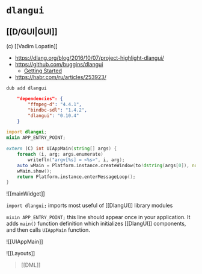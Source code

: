 # `dlangui`
## [[D/GUI|GUI]]
(c) [[Vadim Lopatin]]

- https://dlang.org/blog/2016/10/07/project-highlight-dlangui/
- https://github.com/buggins/dlangui
	- [Getting Started](https://github.com/buggins/dlangui/wiki/Getting-Started)
- https://habr.com/ru/articles/253923/

```shell
dub add dlangui
```
```json
	"dependencies": {
		"ffmpeg-d": "4.4.1",
		"bindbc-sdl": "1.4.2",
		"dlangui": "0.10.4"
	}
```

```D
import dlangui;
mixin APP_ENTRY_POINT;

extern (C) int UIAppMain(string[] args) {
	foreach (i, arg; args.enumerate)
		writefln("argv[%s] = <%s>", i, arg);
	auto wMain = Platform.instance.createWindow(to!dstring(args[0]), null);
	wMain.show();
	return Platform.instance.enterMessageLoop();
}
```

![[mainWidget]]

`import dlangui;` imports most useful of [[DlangUI]] library modules

`mixin APP_ENTRY_POINT;` this line should appear once in your application. It adds `main()` function definition which initializes [[DlangUI]] components, and then calls `UIAppMain` function.

![[UIAppMain]]

![[Layouts]]

> [[DML]]
